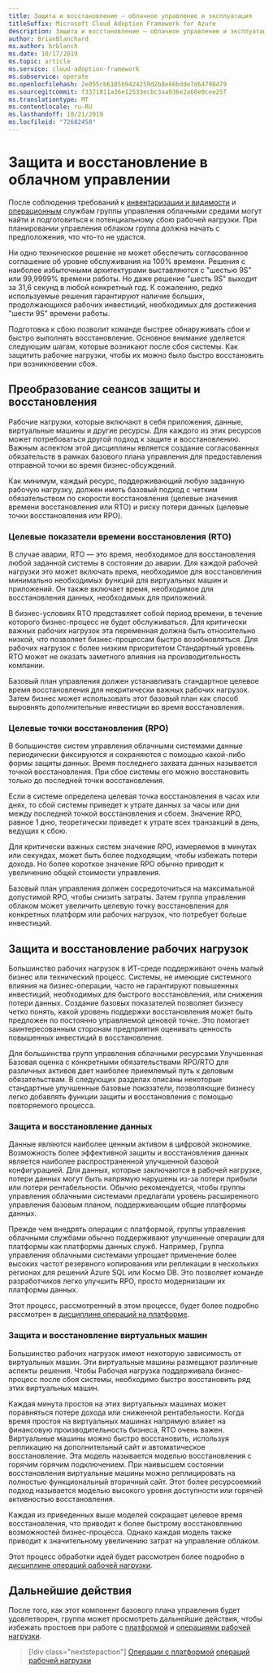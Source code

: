 ```yaml
---
title: Защита и восстановление — облачное управление и эксплуатация
titleSuffix: Microsoft Cloud Adoption Framework for Azure
description: Защита и восстановление — облачное управление и эксплуатация
author: BrianBlanchard
ms.author: brblanch
ms.date: 10/17/2019
ms.topic: article
ms.service: cloud-adoption-framework
ms.subservice: operate
ms.openlocfilehash: 2e055cb6105b9424259d2b8e86bdde7d64798479
ms.sourcegitcommit: f3371811a36e12533ecbc3aa936e2a68e0cee25f
ms.translationtype: MT
ms.contentlocale: ru-RU
ms.lasthandoff: 10/21/2019
ms.locfileid: "72682458"
---
```

# <a name="protect-and-recover-in-cloud-management"></a>Защита и восстановление в облачном управлении

После соблюдения требований к [инвентаризации и видимости](./inventory.md) и [операционным](./operational-compliance.md) службам группы управления облачными средами могут найти и подготовиться к потенциальному сбою рабочей нагрузки. При планировании управления облаком группа должна начать с предположения, что что-то не удастся.

Ни одно техническое решение не может обеспечить согласованное соглашение об уровне обслуживания на 100% времени. Решения с наиболее избыточными архитектурами выставляются с "шестью 9S" или 99,9999% времени работы. Но даже решение "шесть 9S" выходит за 31,6 секунд в любой конкретный год. К сожалению, редко используемые решения гарантируют наличие больших, продолжающихся рабочих инвестиций, необходимых для достижения "шести 9S" времени работы.

Подготовка к сбою позволит команде быстрее обнаруживать сбои и быстро выполнять восстановление. Основное внимание уделяется следующим шагам, которые возникают после сбоя системы. Как защитить рабочие нагрузки, чтобы их можно было быстро восстановить при возникновении сбоя.

## <a name="translating-protection-and-recovery-conversations"></a>Преобразование сеансов защиты и восстановления

Рабочие нагрузки, которые включают в себя приложения, данные, виртуальные машины и другие ресурсы. Для каждого из этих ресурсов может потребоваться другой подход к защите и восстановлению. Важным аспектом этой дисциплины является создание согласованных обязательств в рамках базового плана управления для предоставления отправной точки во время бизнес-обсуждений.

Как минимум, каждый ресурс, поддерживающий любую заданную рабочую нагрузку, должен иметь базовый подход с четким обязательством по скорости восстановления (целевые значения времени восстановления или RTO) и риску потери данных (целевые точки восстановления или RPO).

### <a name="recovery-time-objectives-rto"></a>Целевые показатели времени восстановления (RTO)

В случае аварии, RTO — это время, необходимое для восстановления любой заданной системы в состоянии до аварии. Для каждой рабочей нагрузки это может включать время, необходимое для восстановления минимально необходимых функций для виртуальных машин и приложений. Он также включает время, необходимое для восстановления данных, необходимых для приложений.

В бизнес-условиях RTO представляет собой период времени, в течение которого бизнес-процесс не будет обслуживаться. Для критически важных рабочих нагрузок эта переменная должна быть относительно низкой, что позволяет бизнес-процессам быстро возобновляться. Для рабочих нагрузок с более низким приоритетом Стандартный уровень RTO может не оказать заметного влияния на производительность компании.

Базовый план управления должен устанавливать стандартное целевое время восстановления для некритически важных рабочих нагрузок. Затем бизнес может использовать этот базовый план как способ выровнять дополнительные инвестиции во время восстановления.

### <a name="recovery-point-objectives-rpo"></a>Целевые точки восстановления (RPO)

В большинстве систем управления облачными системами данные периодически фиксируются и сохраняются с помощью какой-либо формы защиты данных. Время последнего захвата данных называется точкой восстановления. При сбое системы его можно восстановить только до последней точки восстановления.

Если в системе определена целевая точка восстановления в часах или днях, то сбой системы приведет к утрате данных за часы или дни между последней точкой восстановления и сбоем. Значение RPO, равное 1 дню, теоретически приведет к утрате всех транзакций в день, ведущих к сбою.

Для критически важных систем значение RPO, измеряемое в минутах или секундах, может быть более подходящим, чтобы избежать потери дохода. Но более короткое значение RPO обычно приводит к увеличению общей стоимости управления.

Базовый план управления должен сосредоточиться на максимальной допустимой RPO, чтобы снизить затраты. Затем группа управления облаком может увеличить целевую точку восстановления для конкретных платформ или рабочих нагрузок, что потребует больше инвестиций.

## <a name="protect-and-recover-workloads"></a>Защита и восстановление рабочих нагрузок

Большинство рабочих нагрузок в ИТ-среде поддерживают очень малый бизнес или технический процесс. Системы, не имеющие системного влияния на бизнес-операции, часто не гарантируют повышенных инвестиций, необходимых для быстрого восстановления, или снижения потери данных. Создание базовых показателей позволяет бизнесу четко понять, какой уровень поддержки восстановления может быть предложен по постоянно управляемой ценовой точке. Это помогает заинтересованным сторонам предприятия оценивать ценность повышенных инвестиций в восстановление.

Для большинства групп управления облачными ресурсами Улучшенная Базовая оценка с конкретными обязательствами RPO/RTO для различных активов дает наиболее приемлемый путь к деловым обязательствам. В следующих разделах описаны некоторые стандартные улучшенные базовые показатели, позволяющие бизнесу легко добавлять функции защиты и восстановления с помощью повторяемого процесса.

### <a name="protect-and-recover-data"></a>Защита и восстановление данных

Данные являются наиболее ценным активом в цифровой экономике. Возможность более эффективной защиты и восстановления данных является наиболее распространенной улучшенной базовой конфигурацией. Для данных, которые заключаются в рабочей нагрузке, потери данных могут быть напрямую нарушены из-за потери прибыли или потери рентабельности. Обычно рекомендуется, чтобы группы управления облачными системами предлагали уровень расширенного управления базовым планом, поддерживающим общие платформы данных.

Прежде чем внедрять операции с платформой, группы управления облачными службами обычно поддерживают улучшенные операции для платформы как платформы данных служб. Например, Группа управления облачными системами упрощает применение более высоких частот резервного копирования или репликации в нескольких регионах для решений Azure SQL или Космо DB. Это позволяет команде разработчиков легко улучшить RPO, просто модернизации их платформы данных.

Этот процесс, рассмотренный в этом процессе, будет более подробно рассмотрен в [дисциплине операций на платформе](./platform.md).

### <a name="protect-and-recover-vms"></a>Защита и восстановление виртуальных машин

Большинство рабочих нагрузок имеют некоторую зависимость от виртуальных машин. Эти виртуальные машины размещают различные аспекты решения. Чтобы Рабочая нагрузка поддерживала бизнес-процесс после сбоя системы, необходимо быстро восстановить ряд этих виртуальных машин.

Каждая минута простоя на этих виртуальных машинах может поравняться потере дохода или сниженной рентабельности. Когда время простоя на виртуальных машинах напрямую влияет на финансовую производительность бизнеса, RTO очень важен. Виртуальные машины можно быстро восстановить, используя репликацию на дополнительный сайт и автоматическое восстановление. Эта модель называется моделью восстановления с горячим горячим подключением. При наивысшем состоянии восстановления виртуальные машины можно реплицировать на полностью функциональный вторичный сайт. Этот более ресурсоемкий подход называется моделью высокого уровня доступности или горячей активностью восстановления.

Каждая из приведенных выше моделей сокращает целевое время восстановления, что приводит к более быстрому восстановлению возможностей бизнес-процесса. Однако каждая модель также приводит к значительному увеличению затрат на управление облаком.

Этот процесс обработки идей будет рассмотрен более подробно в [дисциплине операций рабочей нагрузки](./workload.md).

## <a name="next-steps"></a>Дальнейшие действия

После того, как этот компонент базового плана управления будет удовлетворен, группа может просмотреть дальнейшие действия, чтобы избежать простоев при работе с [платформой](./platform.md) и [операциями рабочей нагрузки](./workload.md).

> [!div class="nextstepaction"]
> [Операции с платформой](./platform.md) 
> [операций рабочей нагрузки](./workload.md)
